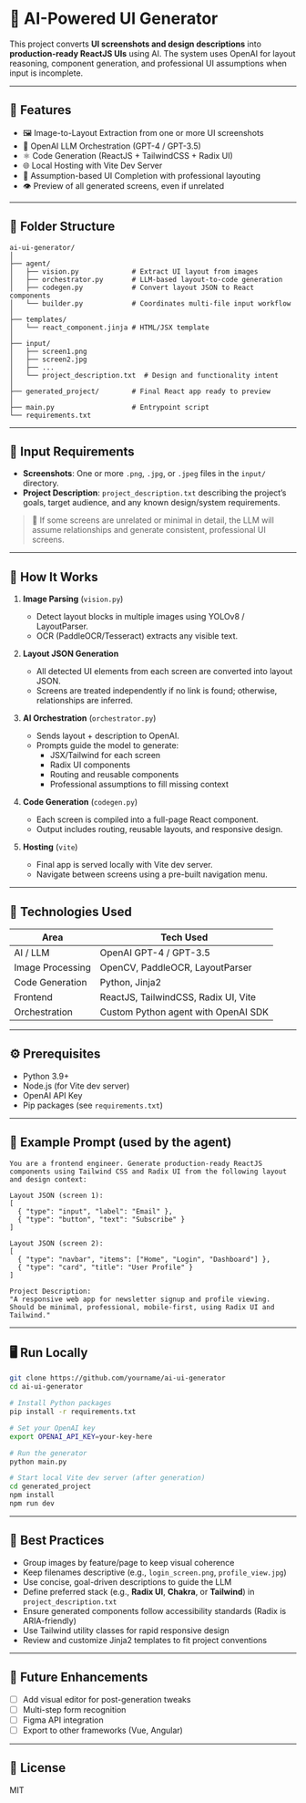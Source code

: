 
# 🧠 AI-Powered UI Generator

This project converts **UI screenshots and design descriptions** into **production-ready ReactJS UIs** using AI. The system uses OpenAI for layout reasoning, component generation, and professional UI assumptions when input is incomplete.

---

## 🚀 Features

- 🖼️ Image-to-Layout Extraction from one or more UI screenshots
- 🧠 OpenAI LLM Orchestration (GPT-4 / GPT-3.5)
- ⚛️ Code Generation (ReactJS + TailwindCSS + Radix UI)
- 🌐 Local Hosting with Vite Dev Server
- 🔀 Assumption-based UI Completion with professional layouting
- 👁️ Preview of all generated screens, even if unrelated

---

## 📁 Folder Structure

```
ai-ui-generator/
│
├── agent/
│   ├── vision.py             # Extract UI layout from images
│   ├── orchestrator.py       # LLM-based layout-to-code generation
│   ├── codegen.py            # Convert layout JSON to React components
│   └── builder.py            # Coordinates multi-file input workflow
│
├── templates/
│   └── react_component.jinja # HTML/JSX template
│
├── input/
│   ├── screen1.png
│   ├── screen2.jpg
│   ├── ...
│   └── project_description.txt  # Design and functionality intent
│
├── generated_project/        # Final React app ready to preview
│
├── main.py                   # Entrypoint script
└── requirements.txt
```

---

## 📸 Input Requirements

- **Screenshots**: One or more `.png`, `.jpg`, or `.jpeg` files in the `input/` directory.
- **Project Description**: `project_description.txt` describing the project’s goals, target audience, and any known design/system requirements.

> 📌 If some screens are unrelated or minimal in detail, the LLM will assume relationships and generate consistent, professional UI screens.

---

## 🤖 How It Works

1. **Image Parsing** (`vision.py`)
   - Detect layout blocks in multiple images using YOLOv8 / LayoutParser.
   - OCR (PaddleOCR/Tesseract) extracts any visible text.

2. **Layout JSON Generation**
   - All detected UI elements from each screen are converted into layout JSON.
   - Screens are treated independently if no link is found; otherwise, relationships are inferred.

3. **AI Orchestration** (`orchestrator.py`)
   - Sends layout + description to OpenAI.
   - Prompts guide the model to generate:
     - JSX/Tailwind for each screen
     - Radix UI components
     - Routing and reusable components
     - Professional assumptions to fill missing context

4. **Code Generation** (`codegen.py`)
   - Each screen is compiled into a full-page React component.
   - Output includes routing, reusable layouts, and responsive design.

5. **Hosting** (`vite`)
   - Final app is served locally with Vite dev server.
   - Navigate between screens using a pre-built navigation menu.

---

## 🧰 Technologies Used

| Area              | Tech Used                                  |
|-------------------|---------------------------------------------|
| AI / LLM          | OpenAI GPT-4 / GPT-3.5                      |
| Image Processing  | OpenCV, PaddleOCR, LayoutParser             |
| Code Generation   | Python, Jinja2                              |
| Frontend          | ReactJS, TailwindCSS, Radix UI, Vite        |
| Orchestration     | Custom Python agent with OpenAI SDK         |

---

## ⚙️ Prerequisites

- Python 3.9+
- Node.js (for Vite dev server)
- OpenAI API Key
- Pip packages (see `requirements.txt`)

---

## 🧪 Example Prompt (used by the agent)

```plaintext
You are a frontend engineer. Generate production-ready ReactJS components using Tailwind CSS and Radix UI from the following layout and design context:

Layout JSON (screen 1):
[
  { "type": "input", "label": "Email" },
  { "type": "button", "text": "Subscribe" }
]

Layout JSON (screen 2):
[
  { "type": "navbar", "items": ["Home", "Login", "Dashboard"] },
  { "type": "card", "title": "User Profile" }
]

Project Description:
"A responsive web app for newsletter signup and profile viewing. Should be minimal, professional, mobile-first, using Radix UI and Tailwind."
```

---

## 🖥️ Run Locally

```bash
git clone https://github.com/yourname/ai-ui-generator
cd ai-ui-generator

# Install Python packages
pip install -r requirements.txt

# Set your OpenAI key
export OPENAI_API_KEY=your-key-here

# Run the generator
python main.py

# Start local Vite dev server (after generation)
cd generated_project
npm install
npm run dev
```

---

## 🧩 Best Practices

- Group images by feature/page to keep visual coherence
- Keep filenames descriptive (e.g., `login_screen.png`, `profile_view.jpg`)
- Use concise, goal-driven descriptions to guide the LLM
- Define preferred stack (e.g., **Radix UI**, **Chakra**, or **Tailwind**) in `project_description.txt`
- Ensure generated components follow accessibility standards (Radix is ARIA-friendly)
- Use Tailwind utility classes for rapid responsive design
- Review and customize Jinja2 templates to fit project conventions

---

## 📌 Future Enhancements

- [ ] Add visual editor for post-generation tweaks
- [ ] Multi-step form recognition
- [ ] Figma API integration
- [ ] Export to other frameworks (Vue, Angular)

---

## 📄 License

MIT
